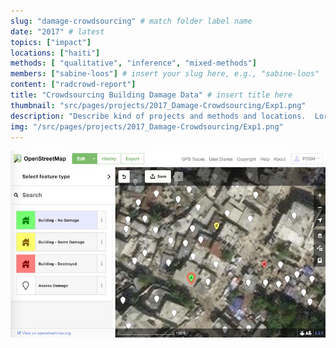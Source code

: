 ```yaml
---
slug: "damage-crowdsourcing" # match folder label name
date: "2017" # latest 
topics: ["impact"]
locations: ["haiti"]
methods: [ "qualitative", "inference", "mixed-methods"]
members: ["sabine-loos"] # insert your slug here, e.g., "sabine-loos"
content: ["radcrowd-report"]
title: "Crowdsourcing Building Damage Data" # insert title here
thumbnail: "src/pages/projects/2017_Damage-Crowdsourcing/Exp1.png"
description: "Describe kind of projects and methods and locations.  Lorem ipsum dolor sit amet, consectetur adipiscing elit ut aliquam, purus sit amet luctus venenatis, lectus magna fringilla urna, porttitor rhoncus dolor purus non enim praesent elementum facilisis leo, vel fringilla est ullamcorper eget nulla facilisi etiam dignissim diam quis enim lobortis scelerisque fermentum dui faucibus in ornare quam viverra orci sagittis eu" # insert a one sentence description here
img: "/src/pages/projects/2017_Damage-Crowdsourcing/Exp1.png"
---
```

<div class="hero-wrapper">
    <!-- Not totally sure why the public paths are failing the build rn. Todo. -->
    <img src="./Exp1.png" :style="{maxWidth: '900px', margin: '0 auto'}"/>
</div>